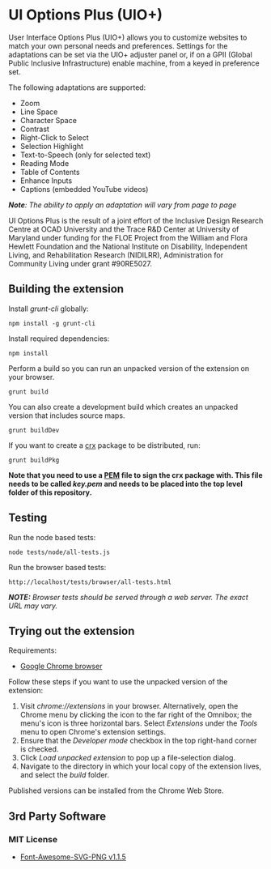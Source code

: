 # UI Options Plus (UIO+)

User Interface Options Plus (UIO+) allows you to customize websites to match your own personal needs and preferences.
Settings for the adaptations can be set via the UIO+ adjuster panel or, if on a GPII (Global Public Inclusive
Infrastructure) enable machine, from a keyed in preference set.

The following adaptations are supported:

* Zoom
* Line Space
* Character Space
* Contrast
* Right-Click to Select
* Selection Highlight
* Text-to-Speech (only for selected text)
* Reading Mode
* Table of Contents
* Enhance Inputs
* Captions (embedded YouTube videos)

_**Note**: The ability to apply an adaptation will vary from page to page_

UI Options Plus is the result of a joint effort of the Inclusive Design Research Centre at OCAD University and the Trace
R&D Center at University of Maryland under funding for the FLOE Project from the William and Flora Hewlett Foundation
and the National Institute on Disability, Independent Living, and Rehabilitation Research (NIDILRR), Administration for
Community Living under grant #90RE5027.

## Building the extension

Install *grunt-cli* globally:

    npm install -g grunt-cli

Install required dependencies:

    npm install

Perform a build so you can run an unpacked version of the extension on your browser.

    grunt build

You can also create a development build which creates an unpacked version that includes source maps.

    grunt buildDev

If you want to create a [crx](https://developer.chrome.com/extensions/crx) package to be distributed, run:

    grunt buildPkg

**Note that you need to use a [PEM](http://how2ssl.com/articles/working_with_pem_files/) file to sign the crx package
with. This file needs to be called *key.pem* and needs to be placed into the top level folder of this repository.**

## Testing

Run the node based tests:

    node tests/node/all-tests.js

Run the browser based tests:

    http://localhost/tests/browser/all-tests.html

_**NOTE:** Browser tests should be served through a web server. The exact URL may vary._

## Trying out the extension

Requirements:

* [Google Chrome browser](https://www.google.com/chrome/browser/desktop/)

Follow these steps if you want to use the unpacked version of the extension:

1. Visit *chrome://extensions* in your browser. Alternatively, open the Chrome menu by clicking the icon to the far
   right of the Omnibox; the menu's icon is three horizontal bars. Select *Extensions* under the *Tools* menu to open
   Chrome's extension settings.
2. Ensure that the *Developer mode* checkbox in the top right-hand corner is checked.
3. Click *Load unpacked extension* to pop up a file-selection dialog.
4. Navigate to the directory in which your local copy of the extension lives, and select the *build* folder.

Published versions can be installed from the Chrome Web Store.

## 3rd Party Software

### MIT License

* [Font-Awesome-SVG-PNG v1.1.5](https://github.com/encharm/Font-Awesome-SVG-PNG)
